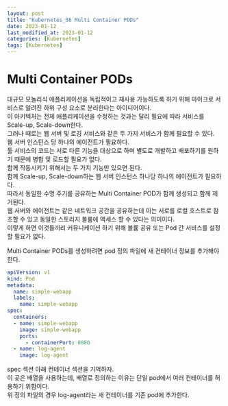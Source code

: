 ```yaml
---
layout: post
title: "Kubernetes_36 Multi Container PODs"
date: 2023-01-12
last_modified_at: 2023-01-12
categories: [Kubernetes]
tags: [Kubernetes]
---
```


# Multi Container PODs
대규모 모놀리식 애플리케이션을 독립적이고 재사용 가능하도록 하기 위해 마이크로 서비스로 알려진 하위 구성 요소로 분리한다는 아이디어이다.    
이 아키텍처는 전체 애플리케이션을 수정하는 것과는 달리 필요에 따라 서비스를 Scale-up, Scale-down한다.   
그러나 때로는 웹 서버 및 로깅 서비스와 같은 두 가지 서비스가 함께 필요할 수 있다.    
웹 서버 인스턴스 당 하나의 에이전트가 필요하다.   
툴 서비스의 코드는 서로 다른 기능을 대상으로 하며 별도로 개발하고 배포하기를 원하기 때문에 병합 및 로드할 필요가 없다.   
함께 작동시키기 위해서는 두 가지 기능만 있으면 된다.    
함께 Scale-up, Scale-down하는 웹 서버 인스턴스 하나당 하나의 에이전트가 필요하다.    
따라서 동일한 수명 주기를 공유하는 Multi Container POD가 함께 생성되고 함께 제거된다.   
웹 서버와 에이전트는 같은 네트워크 공간을 공유하는데 이는 서로를 로컬 호스트로 참조할 수 있고 동일한 스토리지 볼륨에 액세스 할 수 있다는 의미이다.   
이렇게 하면 이것들끼리 커뮤니케이션 하기 위해 볼륨 공유 또는 Pod 간 서비스를 설정할 필요가 없다.   

Multi Container PODs를 생성하려면 pod 정의 파일에 새 컨테이너 정보를 추가해야 한다.   
```yml
apiVersion: v1
kind: Pod
metadata:
  name: simple-webapp
  labels:
    name: simple-webapp
spec:
  containers:
  - name: simple-webapp
    image: simple-webapp
    ports:
      - containerPort: 8080
  - name: log-agent
    image: log-agent
```
spec 섹션 아래 컨테이너 섹션을 기억하자.   
이 곳은 배열을 사용하는데, 배열로 정의하는 이유는 단일 pod에서 여러 컨테이너를 허용하기 위함이다.   
위 정의 파일의 경우 log-agent라는 새 컨테이너를 기존 pod에 추가한다.    
